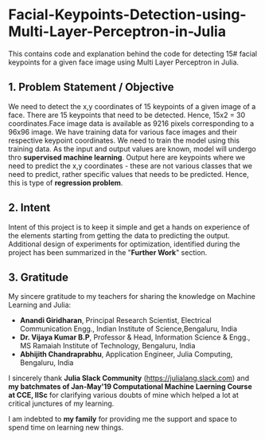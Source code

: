 # Facial-Keypoints-Detection-using-Multi-Layer-Perceptron-in-Julia
This contains code and explanation behind the code for detecting 15# facial keypoints for a given face image using Multi Layer Perceptron in Julia.

## 1. Problem Statement / Objective
We need to detect the x,y coordinates of 15 keypoints of a given image of a face. There are 15 keypoints that need to be detected. Hence, 15x2 = 30 coordinates.Face image data is available as 9216 pixels corresponding to a 96x96 image.
We have training data for various face images and their respective keypoint coordinates. We need to train the model using this training data. As the input and output values are known, model will undergo thro **supervised machine learning**. Output here are keypoints where we need to predict the x,y coordinates - these are not various classes that we need to predict, rather  specific values that needs to be predicted. Hence, this is type of **regression problem**.

## 2. Intent
Intent of this project is to keep it simple and get a hands on experience of the elements starting from getting the data to predicting the output. Additional design of experiments for optimization, identified during the project has been summarized in the "**Further Work**" section.

## 3. Gratitude
My sincere gratitude to my teachers for sharing the knowledge on Machine Learning and Julia:
- **Anandi Giridharan**, Principal Research Scientist, Electrical Communication Engg., Indian Institute of Science,Bengaluru, India
- **Dr. Vijaya Kumar B.P**, Professor & Head, Information Science & Engg., MS Ramaiah Institute of Technology, Bengaluru, India
- **Abhijith Chandraprabhu**, Application Engineer, Julia Computing, Bengaluru, India

I sincerely thank **Julia Slack Community** (https://julialang.slack.com) and **my batchmates of Jan-May'19 Computational Machine Laerning Course at CCE, IISc** for clarifying various doubts of mine which helped a lot at critical junctures of my learning.  

I am indebted to **my family** for providing me the support and space to spend time on learning new things.
